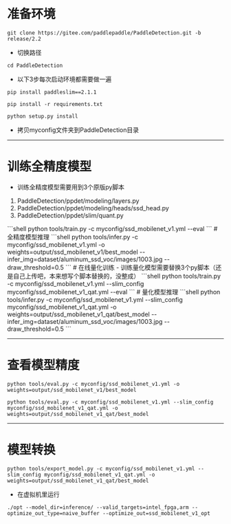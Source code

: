 # 准备环境

```shell
git clone https://gitee.com/paddlepaddle/PaddleDetection.git -b release/2.2
```
- 切换路径
```shell
cd PaddleDetection
```
- 以下3步每次启动环境都需要做一遍
```shell
pip install paddleslim==2.1.1
```
```shell
pip install -r requirements.txt
```
```shell
python setup.py install
```
- 拷贝myconfig文件夹到PaddleDetection目录

---
# 训练全精度模型
- 训练全精度模型需要用到3个原版py脚本
<ol>
<li>PaddleDetection/ppdet/modeling/layers.py</li> <li>PaddleDetection/ppdet/modeling/heads/ssd_head.py</li>
<li>PaddleDetection/ppdet/slim/quant.py</li>
</ol>
```shell
python tools/train.py -c myconfig/ssd_mobilenet_v1.yml --eval
```
# 全精度模型推理
```shell
python tools/infer.py -c myconfig/ssd_mobilenet_v1.yml -o weights=output/ssd_mobilenet_v1/best_model --infer_img=dataset/aluminum_ssd_voc/images/1003.jpg --draw_threshold=0.5
```
# 在线量化训练
- 训练量化模型需要替换3个py脚本（还是自己上传吧，本来想写个脚本替换的，没整成）
```shell
python tools/train.py -c myconfig/ssd_mobilenet_v1.yml --slim_config myconfig/ssd_mobilenet_v1_qat.yml --eval
```
# 量化模型推理
```shell
python tools/infer.py -c myconfig/ssd_mobilenet_v1.yml --slim_config myconfig/ssd_mobilenet_v1_qat.yml -o weights=output/ssd_mobilenet_v1_qat/best_model --infer_img=dataset/aluminum_ssd_voc/images/1003.jpg --draw_threshold=0.5
```

---
# 查看模型精度
```shell
python tools/eval.py -c myconfig/ssd_mobilenet_v1.yml -o weights=output/ssd_mobilenet_v1/best_model
```
```shell
python tools/eval.py -c myconfig/ssd_mobilenet_v1.yml --slim_config myconfig/ssd_mobilenet_v1_qat.yml -o weights=output/ssd_mobilenet_v1_qat/best_model
```

---
# 模型转换
```shell
python tools/export_model.py -c myconfig/ssd_mobilenet_v1.yml --slim_config myconfig/ssd_mobilenet_v1_qat.yml -o weights=output/ssd_mobilenet_v1_qat/best_model
```
- 在虚拟机里运行
```shell
./opt --model_dir=inference/ --valid_targets=intel_fpga,arm --optimize_out_type=naive_buffer --optimize_out=ssd_mobilenet_v1_opt
```
